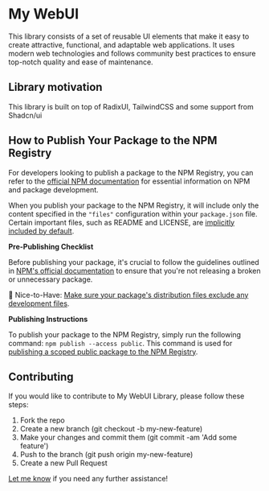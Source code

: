 # My WebUI

This library consists of a set of reusable UI elements that make it easy to create attractive, functional, and adaptable web applications. It uses modern web technologies and follows community best practices to ensure top-notch quality and ease of maintenance.

## Library motivation

This library is built on top of RadixUI, TailwindCSS and some support from Shadcn/ui

## How to Publish Your Package to the NPM Registry

For developers looking to publish a package to the NPM Registry, you can refer to the [official NPM documentation](https://docs.npmjs.com/cli/v10/using-npm/developers) for essential information on NPM and package development.

When you publish your package to the NPM Registry, it will include only the content specified in the `"files"` configuration within your `package.json` file. Certain important files, such as README and LICENSE, are [implicitly included by default](https://docs.npmjs.com/cli/v10/configuring-npm/package-json#files).

**Pre-Publishing Checklist**

Before publishing your package, it's crucial to follow the guidelines outlined in [NPM's official documentation](https://docs.npmjs.com/cli/v10/using-npm/developers#before-publishing-make-sure-your-package-installs-and-works) to ensure that you're not releasing a broken or unnecessary package.

🤪 Nice-to-Have: [Make sure your package's distribution files exclude any development files](https://docs.npmjs.com/cli/v10/using-npm/developers#testing-whether-your-npmignore-or-files-config-works).

**Publishing Instructions**

To publish your package to the NPM Registry, simply run the following command: `npm publish --access public`. This command is used for [publishing a scoped public package to the NPM Registry](https://docs.npmjs.com/creating-and-publishing-scoped-public-packages).


## Contributing

If you would like to contribute to My WebUI Library, please follow these steps:

1. Fork the repo
2. Create a new branch (git checkout -b my-new-feature)
3. Make your changes and commit them (git commit -am 'Add some feature')
4. Push to the branch (git push origin my-new-feature)
5. Create a new Pull Request

<a href="mailto:lmint.dev@gmail.com">Let me know</a> if you need any further assistance!

